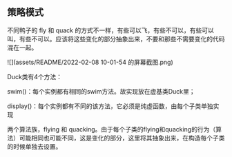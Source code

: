 ## 策略模式

不同鸭子的 fly 和 quack 的方式不一样，有些可以飞，有些不可以，有些可以叫，有些不可以。应该将这些变化的部分抽象出来，不要和那些不需要变化的代码混在一起。

![](assets/README/2022-02-08 10-01-54 的屏幕截图.png)

Duck类有4个方法：

swim()：每个实例都有相同的swim方法。故实现放在虚基类Duck里；

display()：每个实例都有不同的该方法，它必须是纯虚函数，由每个子类单独实现

两个算法族，flying 和 quacking。由于每个子类的flying和quacking的行为（算法）可能相同也可能不同，这是变化的部分，这里将其抽象出来，在构造每个子类的时候单独去设置。

